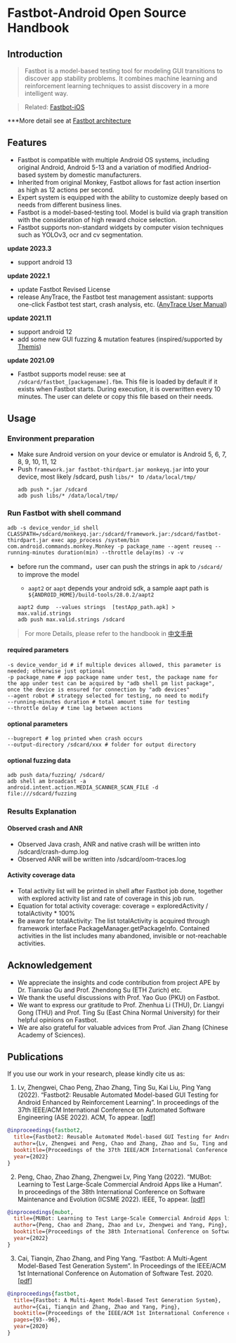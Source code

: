 # Fastbot-Android Open Source Handbook

## Introduction
> Fastbot is a model-based testing tool for modeling GUI transitions to discover app stability problems. It combines machine learning and reinforcement learning techniques to assist discovery in a more intelligent way.

> Related:  [Fastbot-iOS](https://github.com/bytedance/Fastbot_iOS)

***More detail see at [Fastbot architecture](https://mp.weixin.qq.com/s/QhzqBFZygkIS6C69__smyQ)

## Features
* Fastbot is compatible with multiple Android OS systems, including original Android, Android 5-13 and a variation of modified Andriod-based system by domestic manufacturers.
* Inherited from original Monkey, Fastbot allows for fast action insertion as high as 12 actions per second.
* Expert system is equipped with the ability to customize deeply based on needs from different business lines.
* Fastbot is a model-based-testing tool. Model is build via graph transition with the consideration of high reward choice selection.
* Fastbot supports non-standard widgets by computer vision techniques such as YOLOv3, ocr and cv segmentation.

**update 2023.3**
* support android 13

**update 2022.1**
* update Fastbot Revised License
* release AnyTrace, the Fastbot test management assistant: supports one-click Fastbot test start, crash analysis, etc. ([AnyTrace User Manual](https://www.volcengine.com/docs/6431/82895))

**update 2021.11**
* support android 12
* add some new GUI fuzzing & mutation features (inspired/supported by [Themis](https://github.com/the-themis-benchmarks/home))

**update 2021.09**
* Fastbot supports model reuse: see at `/sdcard/fastbot_[packagename].fbm`. This file is loaded by default if it exists when Fastbot starts. During execution, it is overwritten every 10 minutes. The user can delete or copy this file based on their needs.
 

## Usage
### Environment preparation
* Make sure Android version on your device or emulator is Android 5, 6, 7, 8, 9, 10, 11, 12
* Push `framework.jar fastbot-thirdpart.jar monkeyq.jar` into your device, most likely /sdcard, push `libs/* ` to `/data/local/tmp/`
  ```shell
  adb push *.jar /sdcard
  adb push libs/* /data/local/tmp/
  ```

### Run Fastbot with shell command
`
adb -s device_vendor_id shell CLASSPATH=/sdcard/monkeyq.jar:/sdcard/framework.jar:/sdcard/fastbot-thirdpart.jar exec app_process /system/bin
com.android.commands.monkey.Monkey -p package_name --agent reuseq --running-minutes duration(min) --throttle delay(ms) -v -v
`
* before run the command，user can push the strings in apk to `/sdcard/` to improve the model
  * `aapt2` or `aapt` depends your android sdk, a sample aapt path is ``` ${ANDROID_HOME}/build-tools/28.0.2/aapt2```

  ```shell
  aapt2 dump  --values strings  [testApp_path.apk] > max.valid.strings
  adb push max.valid.strings /sdcard 
  ```

> For more Details,  please refer to the handbook in [中文手册](./handbook-cn.md)

#### required parameters

``` shell
-s device_vendor_id # if multiple devices allowed, this parameter is needed; otherwise just optional
-p package_name # app package name under test, the package name for the app under test can be acquired by "adb shell pm list package", once the device is ensured for connection by "adb devices"
--agent robot # strategy selected for testing, no need to modify
--running-minutes duration # total amount time for testing
--throttle delay # time lag between actions
```

#### optional parameters
``` shell
--bugreport # log printed when crash occurs
--output-directory /sdcard/xxx # folder for output directory
```

#### optional fuzzing data
``` shell
adb push data/fuzzing/ /sdcard/
adb shell am broadcast -a android.intent.action.MEDIA_SCANNER_SCAN_FILE -d file:///sdcard/fuzzing
```

### Results Explanation
#### Observed crash and ANR
* Observed Java crash, ANR and native crash will be written into /sdcard/crash-dump.log
* Observed ANR will be written into /sdcard/oom-traces.log


#### Activity coverage data
* Total activity list will be printed in shell after Fastbot job done, together with explored activity list and rate of coverage in this job run.
* Equation for total activity coverage:  coverage = exploredActivity / totalActivity * 100%
* Be aware for totalActivity: The list totalActivity is acquired through framework interface PackageManager.getPackageInfo. Contained activities in the list includes many abandoned, invisible or not-reachable activities.


## Acknowledgement
* We appreciate the insights and code contribution from project APE by Dr. Tianxiao Gu and Prof. Zhendong Su (ETH Zurich) etc.
* We thank the useful discussions with Prof. Yao Guo (PKU) on Fastbot.
* We want to express our gratitude to Prof. Zhenhua Li (THU), Dr. Liangyi Gong (THU) and Prof. Ting Su (East China Normal University) for their helpful opinions on Fastbot.
* We are also grateful for valuable advices from Prof. Jian Zhang (Chinese Academy of Sciences).


## Publications

If you use our work in your research, please kindly cite us as:

1. Lv, Zhengwei, Chao Peng, Zhao Zhang, Ting Su, Kai Liu, Ping Yang (2022). “Fastbot2: Reusable Automated Model-based GUI Testing for Android Enhanced by Reinforcement Learning”. In proceedings of the 37th IEEE/ACM International Conference on Automated Software Engineering (ASE 2022). ACM, To appear. [[pdf]](https://se-research.bytedance.com/pdf/ASE22.pdf)

```bibtex
@inproceedings{fastbot2,
  title={Fastbot2: Reusable Automated Model-based GUI Testing for Android Enhanced by Reinforcement Learning},
  author={Lv, Zhengwei and Peng, Chao and Zhang, Zhao and Su, Ting and Liu, Kai and Yang, Ping},
  booktitle={Proceedings of the 37th IEEE/ACM International Conference on Automated Software Engineering (ASE 2022)},
  year={2022}
}
```

2. Peng, Chao, Zhao Zhang, Zhengwei Lv, Ping Yang (2022). “MUBot: Learning to Test Large-Scale Commercial Android Apps like a Human”. In proceedings of the 38th International Conference on Software Maintenance and Evolution (ICSME 2022). IEEE, To appear. [[pdf]](https://se-research.bytedance.com/pdf/ICSME22B.pdf)

```bibtex
@inproceedings{mubot,
  title={MUBot: Learning to Test Large-Scale Commercial Android Apps like a Human},
  author={Peng, Chao and Zhang, Zhao and Lv, Zhengwei and Yang, Ping},
  booktitle={Proceedings of the 38th International Conference on Software Maintenance and Evolution (ICSME 2022)},
  year={2022}
}
```

3. Cai, Tianqin, Zhao Zhang, and Ping Yang. “Fastbot: A Multi-Agent Model-Based Test Generation System”. In Proceedings of the IEEE/ACM 1st International Conference on Automation of Software Test. 2020. [[pdf]](https://se-research.bytedance.com/pdf/AST20.pdf)

```bibtex
@inproceedings{fastbot,
  title={Fastbot: A Multi-Agent Model-Based Test Generation System},
  author={Cai, Tianqin and Zhang, Zhao and Yang, Ping},
  booktitle={Proceedings of the IEEE/ACM 1st International Conference on Automation of Software Test},
  pages={93--96},
  year={2020}
}
```
